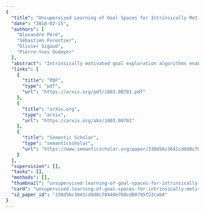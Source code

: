 ```yaml
---
{
  "title": "Unsupervised Learning of Goal Spaces for Intrinsically Motivated Goal Exploration",
  "date": "2018-02-15",
  "authors": [
    "Alexandre Péré",
    "Sébastien Forestier",
    "Olivier Sigaud",
    "Pierre-Yves Oudeyer"
  ],
  "abstract": "Intrinsically motivated goal exploration algorithms enable machines to discover repertoires of policies that produce a diversity of effects in complex environments. These exploration algorithms have been shown to allow real world robots to acquire skills such as tool use in high-dimensional continuous state and action spaces. However, they have so far assumed that self-generated goals are sampled in a specifically engineered feature space, limiting their autonomy. In this work, we propose to use deep representation learning algorithms to learn an adequate goal space. This is a developmental 2-stage approach: first, in a perceptual learning stage, deep learning algorithms use passive raw sensor observations of world changes to learn a corresponding latent space; then goal exploration happens in a second stage by sampling goals in this latent space. We present experiments where a simulated robot arm interacts with an object, and we show that exploration algorithms using such learned representations can match the performance obtained using engineered representations.",
  "links": [
    {
      "title": "PDF",
      "type": "pdf",
      "url": "https://arxiv.org/pdf/1803.00781.pdf"
    },
    {
      "title": "arXiv.org",
      "type": "arxiv",
      "url": "https://arxiv.org/abs/1803.00781"
    },
    {
      "title": "Semantic Scholar",
      "type": "semanticscholar",
      "url": "https://www.semanticscholar.org/paper/330d56c3641cddd8c78440e768cd80795f23cab4"
    }
  ],
  "supervision": [],
  "tasks": [],
  "methods": [],
  "thumbnail": "unsupervised-learning-of-goal-spaces-for-intrinsically-motivated-goal-exploration-thumb.jpg",
  "card": "unsupervised-learning-of-goal-spaces-for-intrinsically-motivated-goal-exploration-card.jpg",
  "s2_paper_id": "330d56c3641cddd8c78440e768cd80795f23cab4"
}
---
```


